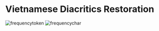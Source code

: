 # Vietnamese Diacritics Restoration
![frequencytoken](https://i.imgur.com/zo9nVFn.png)
![frequencychar](https://i.imgur.com/O22qcW9.png)
